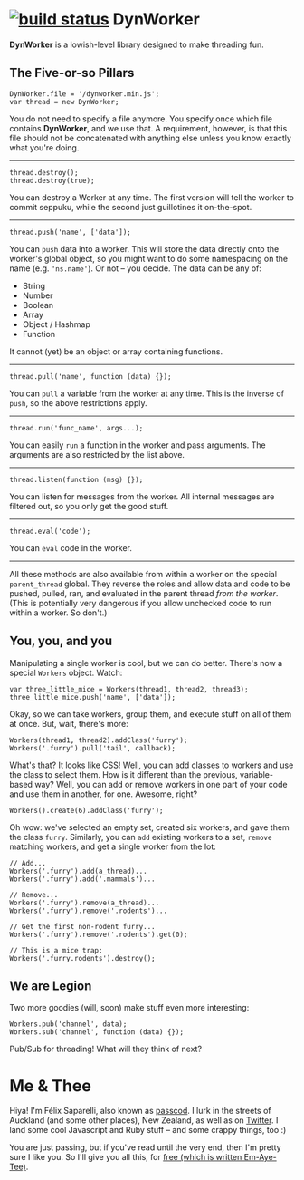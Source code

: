 [![build status](https://secure.travis-ci.org/passcod/DynWorker.png)](http://travis-ci.org/passcod/DynWorker)
DynWorker
=========

**DynWorker** is a lowish-level library designed to make threading fun.

## The Five-or-so Pillars

    DynWorker.file = '/dynworker.min.js';
    var thread = new DynWorker;

You do not need to specify a file anymore. You specify once which file
contains **DynWorker**, and we use that. A requirement, however, is that
this file should not be concatenated with anything else unless you know
exactly what you're doing.

---

    thread.destroy();
    thread.destroy(true);

You can destroy a Worker at any time. The first version will tell the worker
to commit seppuku, while the second just guillotines it on-the-spot.

---

    thread.push('name', ['data']);

You can `push` data into a worker. This will store the data directly onto
the worker's global object, so you might want to do some namespacing on the
name (e.g. `'ns.name'`). Or not &ndash; you decide. The data can be any of:

  + String
  + Number
  + Boolean
  + Array
  + Object / Hashmap
  + Function

It cannot (yet) be an object or array containing functions.

---

    thread.pull('name', function (data) {});

You can `pull` a variable from the worker at any time. This is the inverse of
`push`, so the above restrictions apply.

---

    thread.run('func_name', args...);

You can easily `run` a function in the worker and pass arguments. The arguments
are also restricted by the list above.

---

    thread.listen(function (msg) {});

You can listen for messages from the worker. All internal messages are filtered
out, so you only get the good stuff.

---

    thread.eval('code');

You can `eval` code in the worker.

---

All these methods are also available from within a worker on the special
`parent_thread` global. They reverse the roles and allow data and code to be pushed,
pulled, ran, and evaluated in the parent thread _from the worker_. (This is
potentially very dangerous if you allow unchecked code to run within a worker.
So don't.)


## You, you, and you

Manipulating a single worker is cool, but we can do better. There's now a
special `Workers` object. Watch:

    var three_little_mice = Workers(thread1, thread2, thread3);
    three_little_mice.push('name', ['data']);

Okay, so we can take workers, group them, and execute stuff on all of them
at once. But, wait, there's more:

    Workers(thread1, thread2).addClass('furry');
    Workers('.furry').pull('tail', callback);

What's that? It looks like CSS! Well, you can add classes to workers and
use the class to select them. How is it different than the previous,
variable-based way? Well, you can add or remove workers in one part of your
code and use them in another, for one. Awesome, right?

    Workers().create(6).addClass('furry');

Oh wow: we've selected an empty set, created six workers, and gave them the
class `furry`. Similarly, you can `add` existing workers to a set, `remove`
matching workers, and get a single worker from the lot:

    // Add...
    Workers('.furry').add(a_thread)...
    Workers('.furry').add('.mammals')...
    
    // Remove...
    Workers('.furry').remove(a_thread)...
    Workers('.furry').remove('.rodents')...
    
    // Get the first non-rodent furry...
    Workers('.furry').remove('.rodents').get(0);
    
    // This is a mice trap:
    Workers('.furry.rodents').destroy();


## We are Legion

Two more goodies (will, soon) make stuff even more interesting:

    Workers.pub('channel', data);
    Workers.sub('channel', function (data) {});

Pub/Sub for threading! What will they think of next?


Me & Thee
=========

Hiya! I'm Félix Saparelli, also known as [passcod](http://passcod.net). I lurk
in the streets of Auckland (and some other places), New Zealand, as well as on
[Twitter](https://twitter.com/passcod). I land some cool Javascript and Ruby
stuff &ndash; and some crappy things, too :)

You are just passing, but if you've read until the very end, then I'm pretty
sure I like you. So I'll give you all this, for
[free (which is written Em-Aye-Tee)](http://passcod.mit-license.org).
